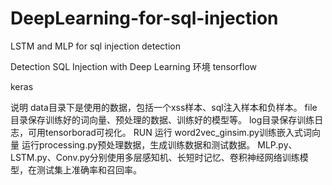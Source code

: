 # DeepLearning-for-sql-injection
LSTM and MLP for sql injection detection

Detection SQL Injection with Deep Learning
环境
tensorflow

keras

说明
data目录下是使用的数据，包括一个xss样本、sql注入样本和负样本。
file目录保存训练好的词向量、预处理的数据、训练好的模型等。
log目录保存训练日志，可用tensorborad可视化。
RUN
运行 word2vec_ginsim.py训练嵌入式词向量
运行processing.py预处理数据，生成训练数据和测试数据。
MLP.py、LSTM.py、Conv.py分别使用多层感知机、长短时记忆、卷积神经网络训练模型，在测试集上准确率和召回率。
